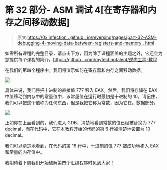 # 第 32 部分- ASM 调试 4[在寄存器和内存之间移动数据]

> 原文:[https://0x infection . github . io/reversing/pages/part-32-ASM-debugging-4-moving-data-between-registers-and-memory . html](https://0xinfection.github.io/reversing/pages/part-32-asm-debugging-4-moving-data-between-registers-and-memory.html)

如需所有课程的完整目录，请点击下方，因为除了课程涵盖的主题之外，它还会为您提供每个课程的简介。[https://github . com/mytechnotalent/逆向工程-教程](https://github.com/mytechnotalent/Reverse-Engineering-Tutorial)

在我们的第四个程序中，我们将演示如何在寄存器和内存之间移动数据。

![](../Images/19f2d69d9b83d0a7a2aaf110556e05ee.png)

具体来说，我们将把十进制的直接值 777 移入 EAX。然后，我们将存储在 EAX 中值移动到内存中的常量值中，该常量值在运行时最初是十进制的 10。请记住，我们可以把这个值称为任何东西，但是我把它称为常数，因为它在。数据部分。

![](../Images/fcfa9dc5b838959cf52912eddee50caf.png)

正如你在上面看到的，我们进入 GDB，清楚地看到常数的值已经被替换为 777 decimal，而在代码中，它在本教程开始的代码的第 6 行被清楚地设置为 10 decimal。

我们可以清楚地看到，在代码的第 16 行中，十进制的值 777 被成功地移入 EAX 和常量的内存值中。

我期待着下周我们开始破解第四个汇编程序时见到大家！